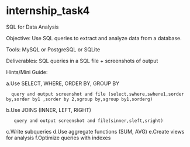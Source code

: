# internship_task4
SQL for Data Analysis

Objective: Use SQL queries to extract and analyze data from a database.

Tools: MySQL or PostgreSQL or SQLite

Deliverables: SQL queries in a SQL file + screenshots of output

Hints/Mini Guide:

a.Use SELECT, WHERE, ORDER BY, GROUP BY

      query and output screenshot and file (select,swhere,swhere1,sorder by,sorder by1 ,sorder by 2,sgroup by,sgroup by1,sorderg) 
      
b.Use JOINS (INNER, LEFT, RIGHT)

       query and output screenshot and file(sinner,sleft,sright)
 
c.Write subqueries
d.Use aggregate functions (SUM, AVG)
e.Create views for analysis
f.Optimize queries with indexes
